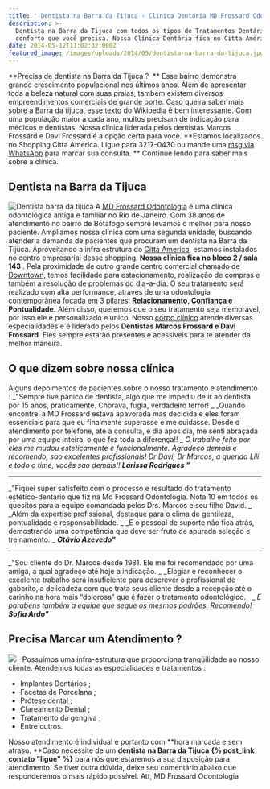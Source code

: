 ```yaml
---
title: ' Dentista na Barra da Tijuca - Clinica Dentária MD Frossard Odontologia'
description: >-
  Dentista na Barra da Tijuca com todos os tipos de Tratamentos Dentários e o
  conforto que você precisa. Nossa Clínica Dentária fica no Citta América.
date: 2014-05-12T11:02:32.000Z
featured_image: /images/uploads/2014/05/dentista-na-barra-da-tijuca.jpg
---
```


**Precisa de dentista na Barra da Tijuca ?  ** Esse bairro demonstra grande crescimento populacional nos últimos anos. Além de apresentar toda a beleza natural com suas praias, também existem diversos empreendimentos comerciais de grande porte. Caso queira saber mais sobre a Barra da tijuca, [esse texto](https://pt.wikipedia.org/wiki/Barra_da_Tijuca) do Wikipedia é bem interessante. Com uma população maior a cada ano, muitos precisam de indicação para médicos e dentistas. Nossa clínica liderada pelos dentistas Marcos Frossard e Davi Frossard é a opção certa para você. **Estamos localizados no Shopping Citta America. Ligue para 3217-0430 ou mande uma [msg via WhatsApp](https://api.whatsapp.com/send?phone=55021976637803) para marcar sua consulta. ** Continue lendo para saber mais sobre a clínica.

Dentista na Barra da Tijuca
---------------------------

![Dentista barra da tijuca ](/images/uploads/2014/05/Dentista-barra-da-tijuca-4-1024x682.jpg) A [MD Frossard Odontologia](/estrutura/) é uma clínica odontológica antiga e familiar no Rio de Janeiro. Com 38 anos de atendimento no bairro de Botafogo sempre levamos o melhor para nosso paciente. Ampliamos nossa clínica com uma segunda unidade, buscando atender a demanda de pacientes que procuram um dentista na Barra da Tijuca. Aproveitando a infra estrutura do [Città America](http://citta-america.com.br "Citta America"), estamos instalados no centro empresarial desse shopping. **Nossa clínica fica no bloco 2 / sala 143** . Pela proximidade de outro grande centro comercial chamado de [Downtown](http://downtown.com.br "Shoppin Downtown"), temos facilidade para estacionamento, realização de compras e também a resolução de problemas do dia-a-dia. O seu tratamento será realizado com alta performance, através de uma odontologia contemporânea focada em 3 pilares: **Relacionamento, Confiança e Pontualidade.** Além disso, queremos que o seu tratamento seja memorável, por isso ele é personalizado e único. Nosso [corpo clínico](/equipe/) atende diversas especialidades e é liderado pelos **Dentistas Marcos Frossard e Davi Frossard**. Eles sempre estarão presentes e acessíveis para te atender da melhor maneira.

O que dizem sobre nossa clínica 
--------------------------------

Alguns depoimentos de pacientes sobre o nosso tratamento e atendimento : _"Sempre tive pânico de dentista, algo que me impediu de ir ao dentista por 15 anos, praticamente. Chorava, fugia, verdadeiro terror! _ _Quando encontrei a MD Frossard estava apavorada mas decidida e eles foram essenciais para que eu finalmente superasse e me cuidasse. Desde o atendimento por telefone, ate a consulta, e dia apos dia, me senti abraçada por uma equipe inteira, o que fez toda a diferença!! _ _O trabalho feito por eles me mudou esteticamente e funcionalmente. Agradeço demais e recomendo, sao excelentes profissionais! Dr Davi, Dr Marcos, a querida Lili e todo o time, vocês sao demais!!_ _**Larissa Rodrigues "**_

* * *

_"Fiquei super satisfeito com o processo e resultado do tratamento estético-dentário que fiz na Md Frossard Odontologia. Nota 10 em todos os quesitos para a equipe comandada pelos Drs. Marcos e seu filho David. _ _Além da expertise profissional, destaque para o clima de gentileza, pontualidade e responsabilidade. _ _E o pessoal de suporte não fica atrás, demostrando uma competência que deve ser fruto de apurada seleção e treinamento. _ _**Otávio Azevedo"**_

* * *

_"Sou cliente do Dr. Marcos desde 1981. Ele me foi recomendado por uma amiga, a qual agradeço até hoje a indicação. _ _Elogiar e reconhecer o excelente trabalho será insuficiente para descrever o profissional de gabarito, a delicadeza com que trata seus cliente desde a recepção até o carinho na hora mais “dolorosa” que é fazer o tratamento odontológico.   _ _E parabéns também a equipe que segue os mesmos padrões. Recomendo!_ _**Sofia Ardo"**_

Precisa Marcar um Atendimento ?
-------------------------------

![](/images/uploads/2014/05/dentista-na-barra-da-tijuca-RJ.jpg)   Possuímos uma infra-estrutura que proporciona tranqüilidade ao nosso cliente. Atendemos todas as especialidades e tratamentos :

*   Implantes Dentários ;
*   Facetas de Porcelana ;
*   Prótese dental ;
*   Clareamento Dental ;
*   Tratamento da gengiva ;
*   Entre outros.

Nosso atendimento é individual e portanto com **hora marcada e sem atraso. **Caso necessite de um **dentista na Barra da Tijuca** **{% post_link contato "ligue" %}** para nós que estaremos a sua disposição para atendimento. Se tiver outra dúvida, deixe seu comentário abaixo que responderemos o mais rápido possível. Att, MD Frossard Odontologia
